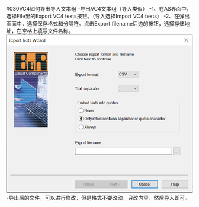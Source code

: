 #030VC4如何导出导入文本组
-导出VC4文本组（导入类似）
-1、在AS界面中，选择File里的Export VC4 texts按钮。（导入选择Import VC4 texts）
-2、在弹出画面中，选择保存格式和分隔符。点击Export filename后边的按钮，选择存储地址，在空格上填写文件名称。
![输入图片说明](FILES/image.png)
-导出后的文件，可以进行修改，但是格式不要改动，只改内容，然后导入即可。